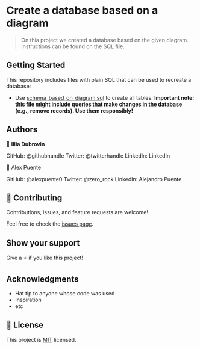 # Create a database based on a diagram

> On thia project we created a database based on the given diagram.
Instructions can be found on the SQL file.

## Getting Started

This repository includes files with plain SQL that can be used to recreate a database:

- Use [schema_based_on_diagram.sql](./schema.sql) to create all tables.
**Important note: this file might include queries that make changes in the database (e.g., remove records). Use them responsibly!**


## Authors

👤 **Illia Dubrovin**

GitHub: @githubhandle
Twitter: @twitterhandle
LinkedIn: LinkedIn

👤 Alex Puente

GitHub: @alexpuente0
Twitter: @zero_rock
LinkedIn: Alejandro Puente

## 🤝 Contributing

Contributions, issues, and feature requests are welcome!

Feel free to check the [issues page](../../issues/).

## Show your support

Give a ⭐️ if you like this project!

## Acknowledgments

- Hat tip to anyone whose code was used
- Inspiration
- etc

## 📝 License

This project is [MIT](./MIT.md) licensed.
